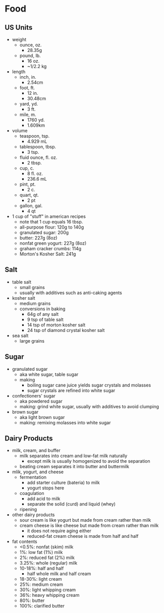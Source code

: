 Food
====

## US Units

- weight
  - ounce, oz.
    - 28.35g
  - pound, lb.
    - 16 oz.
    - ~1/2.2 kg
- length
  - inch, in.
    - 2.54cm
  - foot, ft.
    - 12 in.
    - 30.48cm
  - yard, yd.
    - 3 ft.
  - mile, m.
    - 1760 yd.
    - 1.609km
- volume
  - teaspoon, tsp.
    - 4.929 mL
  - tablespoon, tbsp.
    - 3 tsp.
  - fluid ounce, fl. oz.
    - 2 tbsp.
  - cup, c.
    - 8 fl. oz.
    - 236.6 mL
  - pint, pt.
    - 2 c.
  - quart, qt.
    - 2 pt
  - gallon, gal.
    - 4 qt
- 1 cup of "stuff" in american recipes
  - note that 1 cup equals 16 tbsp.
  - all-purpose flour: 120g to 140g
  - granulated sugar: 200g
  - butter: 227g (8oz)
  - nonfat green yogurt: 227g (8oz)
  - graham cracker crumbs: 114g
  - Morton's Kosher Salt: 241g

## Salt

- table salt
  - small grains
  - usually with additives such as anti-caking agents
- kosher salt
  - medium grains
  - conversions in baking
    - 64g of any salt
    - 9 tsp of table salt
    - 14 tsp of morton kosher salt
    - 24 tsp of diamond crystal kosher salt
- sea salt
  - large grains

## Sugar

- granulated sugar
  - aka white sugar, table sugar
  - making
    - boiling sugar cane juice yields sugar crystals and molasses
    - sugar crystals are refined into white sugar
- confectioners' sugar
  - aka powdered sugar
  - making: grind white sugar, usually with additives to avoid clumping
- brown sugar
  - aka light brown sugar
  - making: remixing molasses into white sugar

## Dairy Products

- milk, cream, and buffer
  - milk separates into cream and low-fat milk naturally
    - except milk is usually homogenized to avoid the separation
  - beating cream separates it into butter and buttermilk
- mlik, yogurt, and cheese
  - fermentation
    - add starter culture (bateria) to milk
    - yogurt stops here
  - coagulation
    - add acid to milk
    - separate the solid (curd) and liquid (whey)
  - ripening
- other dairy products
  - sour cream is like yogurt but made from cream rather than milk
  - cream cheese is like cheese but made from cream rather than milk
    - it does not require aging either
    - reduced-fat cream cheese is made from half and half
- fat contents
  - <0.5%: nonfat (skim) milk
  - 1%: low fat (1%) milk
  - 2%: reduced fat (2%) milk
  - 3.25%: whole (regular) milk
  - 10-18%: half and half
    - half whole milk and half cream
  - 18-30%: light cream
  - 25%: medium cream
  - 30%: light whipping cream
  - 36%: heavy whipping cream
  - 80%: butter
  - 100%: clarified butter
